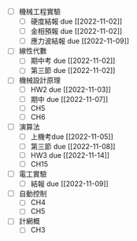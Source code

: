 - [ ] 機械工程實驗
	- [ ] 硬度結報 due [[2022-11-02]]
	- [ ] 金相預報 due [[2022-11-02]]
	- [ ] 應力波結報 due [[2022-11-09]]
- [ ] 線性代數
	- [ ] 期中考 due [[2022-11-02]]
	- [ ] 第三節 due [[2022-11-02]]
- [ ] 機械設計原理
	- [ ] HW2 due [[2022-11-03]]
	- [ ] 期中 due [[2022-11-07]]
	- [ ] CH5
	- [ ] CH6
- [ ] 演算法
	- [ ] 上機考due [[2022-11-05]]
	- [ ] 第三節 due [[2022-11-08]]
	- [ ] HW3 due [[2022-11-14]]
	- [ ] CH15
- [ ] 電工實驗
	- [ ] 結報 due [[2022-11-09]]
- [ ] 自動控制
	- [ ] CH4
	- [ ] CH5
- [ ] 計網概
	- [ ] CH3